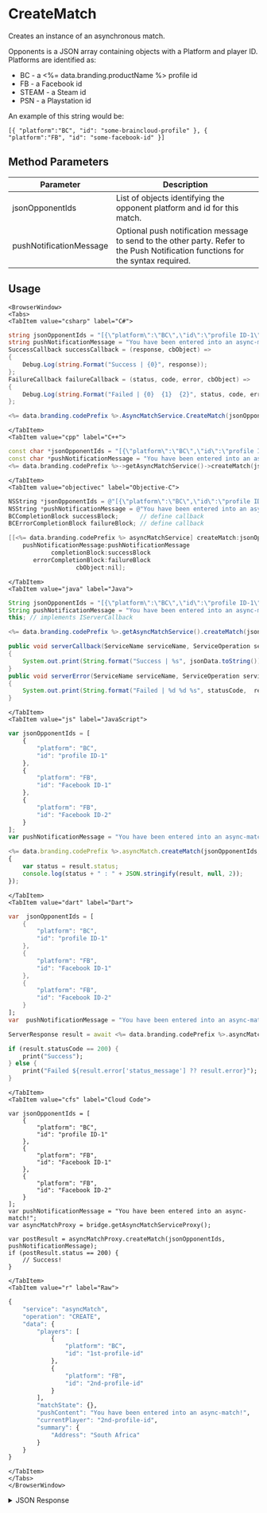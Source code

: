 # CreateMatch

Creates an instance of an asynchronous match.

Opponents is a JSON array containing objects with a Platform and player ID. Platforms are identified as:

- BC - a <%= data.branding.productName %> profile id
- FB - a Facebook id
- STEAM - a Steam id
- PSN - a Playstation id

An example of this string would be:

`[{
  "platform":"BC",
  "id": "some-braincloud-profile"
},
{
  "platform":"FB",
  "id": "some-facebook-id"
}]`

<PartialServop service_name="asyncMatch" operation_name="CREATE" />

## Method Parameters
Parameter | Description
--------- | -----------
jsonOpponentIds | List of objects identifying the opponent platform and id for this match.
pushNotificationMessage | Optional push notification message to send to the other party. Refer to the Push Notification functions for the syntax required.

## Usage

```mdx-code-block
<BrowserWindow>
<Tabs>
<TabItem value="csharp" label="C#">
```

```csharp
string jsonOpponentIds = "[{\"platform\":\"BC\",\"id\":\"profile ID-1\"},{\"platform\":\"FB\",\"id\":\"Facebook ID-1\"},{\"platform\":\"FB\",\"id\":\"Facebook ID-2\"}]";
string pushNotificationMessage = "You have been entered into an async-match!";
SuccessCallback successCallback = (response, cbObject) =>
{
    Debug.Log(string.Format("Success | {0}", response));
};
FailureCallback failureCallback = (status, code, error, cbObject) =>
{
    Debug.Log(string.Format("Failed | {0}  {1}  {2}", status, code, error));
};

<%= data.branding.codePrefix %>.AsyncMatchService.CreateMatch(jsonOpponentIds, pushNotificationMessage, successCallback, failureCallback);
```

```mdx-code-block
</TabItem>
<TabItem value="cpp" label="C++">
```

```cpp
const char *jsonOpponentIds = "[{\"platform\":\"BC\",\"id\":\"profile ID-1\"},{\"platform\":\"FB\",\"id\":\"Facebook ID-1\"},{\"platform\":\"FB\",\"id\":\"Facebook ID-2\"}]";
const char *pushNotificationMessage = "You have been entered into an async-match!";
<%= data.branding.codePrefix %>->getAsyncMatchService()->createMatch(jsonOpponentIds, pushNotificationMessage, this);
```

```mdx-code-block
</TabItem>
<TabItem value="objectivec" label="Objective-C">
```

```objectivec
NSString *jsonOpponentIds = @"[{\"platform\":\"BC\",\"id\":\"profile ID-1\"},{\"platform\":\"FB\",\"id\":\"Facebook ID-1\"},{\"platform\":\"FB\",\"id\":\"Facebook ID-2\"}]";
NSString *pushNotificationMessage = @"You have been entered into an async-match!";
BCCompletionBlock successBlock;      // define callback
BCErrorCompletionBlock failureBlock; // define callback

[[<%= data.branding.codePrefix %> asyncMatchService] createMatch:jsonOpponentIds
    pushNotificationMessage:pushNotificationMessage
            completionBlock:successBlock
       errorCompletionBlock:failureBlock
                   cbObject:nil];
```

```mdx-code-block
</TabItem>
<TabItem value="java" label="Java">
```

```java
String jsonOpponentIds = "[{\"platform\":\"BC\",\"id\":\"profile ID-1\"},{\"platform\":\"FB\",\"id\":\"Facebook ID-1\"},{\"platform\":\"FB\",\"id\":\"Facebook ID-2\"}]";
String pushNotificationMessage = "You have been entered into an async-match!";
this; // implements IServerCallback

<%= data.branding.codePrefix %>.getAsyncMatchService().createMatch(jsonOpponentIds, pushNotificationMessage, this);

public void serverCallback(ServiceName serviceName, ServiceOperation serviceOperation, JSONObject jsonData)
{
    System.out.print(String.format("Success | %s", jsonData.toString()));
}
public void serverError(ServiceName serviceName, ServiceOperation serviceOperation, int statusCode, int reasonCode, String jsonError)
{
    System.out.print(String.format("Failed | %d %d %s", statusCode,  reasonCode, jsonError.toString()));
}
```

```mdx-code-block
</TabItem>
<TabItem value="js" label="JavaScript">
```

```javascript
var jsonOpponentIds = [
    {
        "platform": "BC",
        "id": "profile ID-1"
    },
    {
        "platform": "FB",
        "id": "Facebook ID-1"
    },
    {
        "platform": "FB",
        "id": "Facebook ID-2"
    }
];
var pushNotificationMessage = "You have been entered into an async-match!";

<%= data.branding.codePrefix %>.asyncMatch.createMatch(jsonOpponentIds, pushNotificationMessage, result =>
{
	var status = result.status;
	console.log(status + " : " + JSON.stringify(result, null, 2));
});
```

```mdx-code-block
</TabItem>
<TabItem value="dart" label="Dart">
```

```dart
var  jsonOpponentIds = [
    {
        "platform": "BC",
        "id": "profile ID-1"
    },
    {
        "platform": "FB",
        "id": "Facebook ID-1"
    },
    {
        "platform": "FB",
        "id": "Facebook ID-2"
    }
];
var  pushNotificationMessage = "You have been entered into an async-match!";

ServerResponse result = await <%= data.branding.codePrefix %>.asyncMatchService.createMatch(jsonOpponentIds:jsonOpponentIds, pushNotificationMessage:pushNotificationMessage);

if (result.statusCode == 200) {
    print("Success");
} else {
    print("Failed ${result.error['status_message'] ?? result.error}");
}
```

```mdx-code-block
</TabItem>
<TabItem value="cfs" label="Cloud Code">
```

```cfscript
var jsonOpponentIds = [
    {
        "platform": "BC",
        "id": "profile ID-1"
    },
    {
        "platform": "FB",
        "id": "Facebook ID-1"
    },
    {
        "platform": "FB",
        "id": "Facebook ID-2"
    }
];
var pushNotificationMessage = "You have been entered into an async-match!";
var asyncMatchProxy = bridge.getAsyncMatchServiceProxy();

var postResult = asyncMatchProxy.createMatch(jsonOpponentIds, pushNotificationMessage);
if (postResult.status == 200) {
    // Success!
}
```

```mdx-code-block
</TabItem>
<TabItem value="r" label="Raw">
```

```r
{
	"service": "asyncMatch",
	"operation": "CREATE",
	"data": {
		"players": [
			{
				"platform": "BC",
				"id": "1st-profile-id"
			},
			{
				"platform": "FB",
				"id": "2nd-profile-id"
			}
		],
		"matchState": {},
		"pushContent": "You have been entered into an async-match!",
		"currentPlayer": "2nd-profile-id",
		"summary": {
			"Address": "South Africa"
		}
	}
}
```

```mdx-code-block
</TabItem>
</Tabs>
</BrowserWindow>
```

<details>
<summary>JSON Response</summary>

```json
{
    "status" : 200,
    "data" :
    {
        "gameId": "com.dnadpk.football",
        "ownerId": "0df9f282-183b-4d67-866e-670fb35a2376",
        "matchId": "match1",
        "version": 0,
        "players": [
            {
                "playerId": "0df9f282-183b-4d67-866e-670fb35a2376",
                "playerName": "",
                "pictureUrl": null,
                "summaryFriendData": null
            },
            {
                "playerId": "4693ec75-3a99-4577-aef7-0f41d299339c",
                "playerName": "Presto1",
                "pictureUrl": null,
                "summaryFriendData": null
            }
        ],
        "status": {
            "status": "NOT_STARTED",
            "currentPlayer": "0df9f282-183b-4d67-866e-670fb35a2376"
        },
        "summary": null,
        "createdAt": 1415641372974,
        "updatedAt": 1415641372974
    }
}
```
</details>

